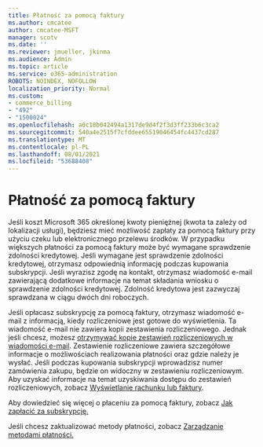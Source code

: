 ```yaml
---
title: Płatność za pomocą faktury
ms.author: cmcatee
author: cmcatee-MSFT
manager: scotv
ms.date: ''
ms.reviewer: jmueller, jkinma
ms.audience: Admin
ms.topic: article
ms.service: o365-administration
ROBOTS: NOINDEX, NOFOLLOW
localization_priority: Normal
ms.custom:
- commerce_billing
- "492"
- "1500024"
ms.openlocfilehash: a0c18b042494a1317de9d4f2f3d3ff233b6c3ca2
ms.sourcegitcommit: 540a4e2515f7cfddee65519046454fc4437cd287
ms.translationtype: MT
ms.contentlocale: pl-PL
ms.lasthandoff: 08/01/2021
ms.locfileid: "53688408"
---
```

# <a name="pay-by-invoice"></a>Płatność za pomocą faktury

Jeśli koszt Microsoft 365 określonej kwoty pieniężnej (kwota ta zależy od lokalizacji usługi), będziesz mieć możliwość zapłaty za pomocą faktury przy użyciu czeku lub elektronicznego przelewu środków. W przypadku większych płatności za pomocą faktury może być wymagane sprawdzenie zdolności kredytowej. Jeśli wymagane jest sprawdzenie zdolności kredytowej, otrzymasz odpowiednią informację podczas kupowania subskrypcji. Jeśli wyrazisz zgodę na kontakt, otrzymasz wiadomość e-mail zawierającą dodatkowe informacje na temat składania wniosku o sprawdzenie zdolności kredytowej. Zdolność kredytowa jest zazwyczaj sprawdzana w ciągu dwóch dni roboczych.

Jeśli opłacasz subskrypcję za pomocą faktury, otrzymasz wiadomość e-mail z informacją, kiedy rozliczeniowe jest gotowe do wyświetlenia. Ta wiadomość e-mail nie zawiera kopii zestawienia rozliczeniowego. Jednak jeśli chcesz, możesz [otrzymywać kopie zestawień rozliczeniowych w wiadomości e-mail](/microsoft-365/commerce/billing-and-payments/view-your-bill-or-invoice.md#receive-a-copy-of-your-billing-statement-in-email). Zestawienie rozliczeniowe zawiera szczegółowe informacje o możliwościach realizowania płatności oraz gdzie należy je wysłać. Jeśli podczas kupowania subskrypcji wprowadzisz numer zamówienia zakupu, będzie on widoczny w zestawieniu rozliczeniowym. Aby uzyskać informacje na temat uzyskiwania dostępu do zestawień rozliczeniowych, zobacz [Wyświetlanie rachunku lub faktury](/microsoft-365/commerce/billing-and-payments/view-your-bill-or-invoice).

Aby dowiedzieć się więcej o płaceniu za pomocą faktury, zobacz [Jak zapłacić za subskrypcję.](/microsoft-365/commerce/billing-and-payments/pay-for-your-subscription)

Jeśli chcesz zaktualizować metody płatności, zobacz [Zarządzanie metodami płatności.](/microsoft-365/commerce/billing-and-payments/manage-payment-methods)